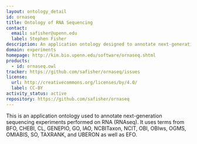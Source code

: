 ```yaml
---
layout: ontology_detail
id: ornaseq
title: Ontology of RNA Sequencing
contact:
  email: safisher@upenn.edu
  label: Stephen Fisher
description: An application ontology designed to annotate next-generation sequencing experiments performed on RNA.
domain: experiments
homepage: http://kim.bio.upenn.edu/software/ornaseq.shtml
products:
  - id: ornaseq.owl
tracker: https://github.com/safisher/ornaseq/issues
license:
  url: http://creativecommons.org/licenses/by/4.0/
  label: CC-BY
activity_status: active
repository: https://github.com/safisher/ornaseq
---
```


This is an application ontology used to annotate next-generation sequencing experiments performed on RNA (RNAseq). It uses terms from BFO, CHEBI, CL, GENEPIO, GO, IAO, NCBITaxon, NCIT, OBI, OBIws, OGMS, OMIABIS, SO, TAXRANK, and UBERON as well as EFO.
